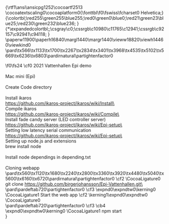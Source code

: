 {\rtf1\ansi\ansicpg1252\cocoartf2513
\cocoatextscaling0\cocoaplatform0{\fonttbl\f0\fswiss\fcharset0 Helvetica;}
{\colortbl;\red255\green255\blue255;\red0\green0\blue0;\red21\green23\blue25;\red230\green232\blue236;
}
{\*\expandedcolortbl;;\csgray\c0;\cssrgb\c10980\c11765\c12941;\cssrgb\c92157\c92941\c94118;
}
\paperw11900\paperh16840\margl1440\margr1440\vieww18820\viewh14460\viewkind0
\pard\tx566\tx1133\tx1700\tx2267\tx2834\tx3401\tx3968\tx4535\tx5102\tx5669\tx6236\tx6803\pardirnatural\partightenfactor0

\f0\fs24 \cf0 2021 Vattenhallen Epi demo\
\
Mac mini (Epi)\
\
Create Code directory\
\
Install ikaros\
https://github.com/ikaros-project/ikaros/wiki/Install\
\
Compile ikaros\
https://github.com/ikaros-project/ikaros/wiki/Compile\
\
Install fade candy server (LED controller server)\
https://github.com/ikaros-project/ikaros/wiki/Epi-setup\
\
Setting low latency serial communication\
https://github.com/ikaros-project/ikaros/wiki/Epi-setup\
\
Setting up node.js and extensions\
brew install node\
\
Install node dependings in depending.txt\
\
Cloning webapp\
\pard\tx560\tx1120\tx1680\tx2240\tx2800\tx3360\tx3920\tx4480\tx5040\tx5600\tx6160\tx6720\pardirnatural\partightenfactor0
\cf2 \CocoaLigature0 git clone https://github.com/birgerjohansson/Epi-Vattenhallen.git\
\
\pard\pardeftab720\partightenfactor0
\cf3 \expnd0\expndtw0\kerning0
\CocoaLigature1 Start the web app \cf2 \kerning1\expnd0\expndtw0 \CocoaLigature0 \
\pard\pardeftab720\partightenfactor0
\cf3 \cb4 \expnd0\expndtw0\kerning0
\CocoaLigature1 npm start\
}